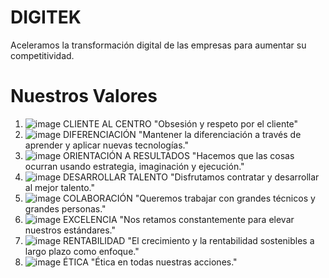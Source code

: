 # DIGITEK

Aceleramos la transformación digital de las empresas para aumentar su competitividad.

# Nuestros Valores
1. ![image](https://github.com/ADTEK01/Digitek/assets/137839332/5d9515dc-dabe-4dcd-bce2-40d6ce24669f) CLIENTE AL CENTRO "Obsesión y respeto por el cliente"
2. ![image](https://github.com/ADTEK01/Digitek/assets/137839332/19459f54-9001-48b0-be49-4353b8a862d9) DIFERENCIACIÓN "Mantener la diferenciación a través de aprender y aplicar nuevas tecnologías."
3. ![image](https://github.com/ADTEK01/Digitek/assets/137839332/ee633efb-a2f4-43aa-8b21-84bc83954ad6) ORIENTACIÓN A RESULTADOS "Hacemos que las cosas ocurran usando estrategia, imaginación y ejecución."
4. ![image](https://github.com/ADTEK01/Digitek/assets/137839332/c84cf387-284b-4cdf-be67-d05e41165ac1) DESARROLLAR TALENTO "Disfrutamos contratar y desarrollar al mejor talento."
5. ![image](https://github.com/ADTEK01/Digitek/assets/137839332/6cbadce4-c7a9-473b-b9ff-bc0a7c2fe479) COLABORACIÓN "Queremos trabajar con grandes técnicos y grandes personas."
6. ![image](https://github.com/ADTEK01/Digitek/assets/137839332/40ef113a-bdf7-492e-a53c-2e6889c1623f) EXCELENCIA "Nos retamos constantemente para elevar nuestros estándares."
7. ![image](https://github.com/ADTEK01/Digitek/assets/137839332/6a1b5237-e528-43aa-b355-335c65c15f2f) RENTABILIDAD "El crecimiento y la rentabilidad sostenibles a largo plazo como enfoque."
8. ![image](https://github.com/ADTEK01/Digitek/assets/137839332/dde113fe-72c7-4b65-b052-bfe80075ccd5) ÉTICA "Ética en todas nuestras acciones."




